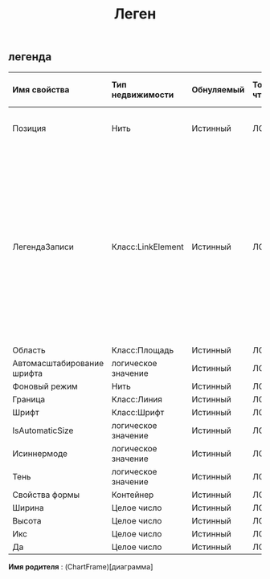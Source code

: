 ﻿---
title: Леген
second_title: Aspose.Cells Cloud Documen
type: docs
url: /ru/specification/model/legend/
description: "Aspose.Cells Спецификация модели облака: Легенда. Легко обрабатывайте Excel и другие документы электронных таблиц с помощью таких функций, как открытие, создание, редактирование, разделение, слияние, сравнение и преобразование."
weight: 50
---
## **легенда**

 

| Имя свойства| Тип недвижимости| Обнуляемый| Только чтение| Значение по умолчанию| Описание|
|:- |:- |:- |:- |:- |:- |
|Позиция| Нить| Истинный| ЛОЖЬ|| Получает или задает тип положения легенды.|
| ЛегендаЗаписи| Класс:LinkElement| Истинный| ЛОЖЬ||Получает коллекцию всех объектов LegendEntry в указанной легенде диаграммы. Установка записей легенды поверхностной диаграммы не поддерживается. Таким образом, он вернет ноль, если тип диаграммы является типом поверхностной диаграммы.|
| Область| Класс:Площадь| Истинный| ЛОЖЬ|||
| Автомасштабирование шрифта| логическое значение| Истинный| ЛОЖЬ|||
| Фоновый режим| Нить| Истинный| ЛОЖЬ|||
| Граница| Класс:Линия| Истинный| ЛОЖЬ|||
| Шрифт| Класс:Шрифт| Истинный| ЛОЖЬ|||
| IsAutomaticSize| логическое значение| Истинный| ЛОЖЬ|||
| Исиннермоде| логическое значение| Истинный| ЛОЖЬ|||
| Тень| логическое значение| Истинный| ЛОЖЬ|||
| Свойства формы| Контейнер| Истинный| ЛОЖЬ|||
| Ширина| Целое число| Истинный| ЛОЖЬ|||
| Высота| Целое число| Истинный| ЛОЖЬ|||
| Икс| Целое число| Истинный| ЛОЖЬ|||
| Да| Целое число| Истинный| ЛОЖЬ|||

**Имя родителя** : (ChartFrame)[диаграмма]